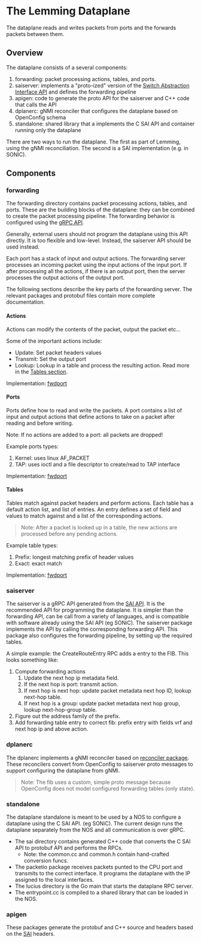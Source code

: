# The Lemming Dataplane

The dataplane reads and writes packets from ports and the forwards packets between them.

## Overview

The dataplane consists of a several components:

1. forwarding: packet processing actions, tables, and ports.
1. saiserver: implements a "proto-ized" version of the [Switch Abstraction Interface API](https://github.com/opencomputeproject/SAI) and defines the forwarding pipeline
1. apigen: code to generate the proto API for the saiserver and C++ code that calls the API
1. dplanerc: gNMI reconciler that configures the dataplane based on OpenConfig schema
1. standalone: shared library that a implements the C SAI API and container running only the dataplane

There are two ways to run the dataplane. The first as part of Lemming, using the gNMI reconciliation. The second is a SAI implementation (e.g. in SONIC).

## Components

### forwarding

The forwarding directory contains packet processing actions, tables, and ports. These are the building blocks of the dataplane: they can be combined to create the
packet processing pipeline. The forwarding behavior is configured using the [gRPC API](../proto/forwarding/forwarding_service.proto).

Generally, external users should not program the dataplane using this API directly. It is too flexible and low-level. Instead, the saiserver API should be used instead.

Each port has a stack of input and output actions. The forwarding server processes an incoming packet using the input actions of the input port.
If after processing all the actions, if there is an output port, then the server processes the output actions of the output port.

The following sections describe the key parts of the forwarding server. The relevant packages and protobuf files contain more complete documentation.

#### Actions

Actions can modify the contents of the packet, output the packet etc...

Some of the important actions include:

* Update: Set packet headers values
* Transmit: Set the output port
* Lookup: Lookup in a table and process the resulting action. Read more in the [Tables section](#tables).

Implementation: [fwdport](forwarding/fwdaction/actions)

#### Ports

Ports define how to read and write the packets. A port contains a list of input and output actions that define actions to take on a packet after reading and before writing.

Note: If no actions are added to a port: all packets are dropped!

Example ports types:

1. Kernel: uses linux AF_PACKET
2. TAP: uses ioctl and a file descriptor to create/read to TAP interface

Implementation: [fwdport](forwarding/fwdport/ports)

#### Tables

Tables match against packet headers and perform actions. Each table has a default action list, and list of entries. An entry defines a set of field and values to match against
and a list of the corresponding actions.

>Note: After a packet is looked up in a table, the new actions are processed before any pending actions.

Example table types:

1. Prefix: longest matching prefix of header values
2. Exact: exact match

Implementation: [fwdport](forwarding/fwdtable)

### saiserver

The saiserver is a gRPC API generated from the [SAI API](https://github.com/opencomputeproject/SAI). It is the recommended API for programming the dataplane.
It is simpler than the forwarding API, can be call from a variety of languages, and is compatible with software already using the SAI API (eg SONiC).
The saiserver package implements the API by calling the corresponding forwarding API. This package also configures the forwarding pipeline, by setting up the
required tables.

A simple example: the CreateRouteEntry RPC adds a entry to the FIB. This looks something like:

1. Compute forwarding actions
     1. Update the next hop ip metadata field.
     2. If the next hop is port: transmit action.
     3. If next hop is next hop: update packet metadata next hop ID, lookup next-hop table.
     4. If next hop is a group: update packet metadata next hop group, lookup next-hop-group table.
2. Figure out the address family of the prefix.
3. Add forwarding table entry to correct fib: prefix entry with fields vrf and next hop ip and above action.

### dplanerc

The dplanerc implements a gNMI reconciler based on [reconciler package](../gnmi/reconciler/reconciler.go). These reconcilers convert from OpenConfig to
saiserver proto messages to support configuring the dataplane from gNMI.

>Note: The fib uses a custom, simple proto message because OpenConfig does not model configured forwarding tables (only state).

### standalone

The dataplane standalone is meant to be used by a NOS to configure a dataplane using the C SAI API. (eg SONiC).
The current design runs the dataplane separately from the NOS and all communication is over gRPC.

* The sai directory contains generated C++ code that converts the C SAI API to protobuf API and performs the RPCs.
  * Note: the common.cc and common.h contain hand-crafted conversion funcs.
* The packetio package receives packets punted to the CPU port and transmits to the correct interface. It programs the dataplane with the IP assigned to the local interfaces.
* The lucius directory is the Go main that starts the dataplane RPC server.
* The entrypoint.cc is compiled to a shared library that can be loaded in the NOS.

### apigen

These packages generate the protobuf and C++ source and headers based on the [SAI](https://github.com/opencomputeproject/SAI/tree/master/inc) headers.
